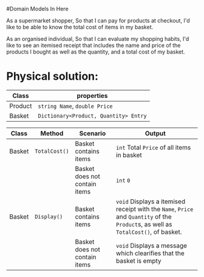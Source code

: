 #Domain Models In Here

As a supermarket shopper,
So that I can pay for products at checkout,
I'd like to be able to know the total cost of items in my basket.

As an organised individual,
So that I can evaluate my shopping habits,
I'd like to see an itemised receipt that includes the name and price of the products
I bought as well as the quantity, and a total cost of my basket.

# Physical solution:
| Class | properties |
|---|---|
| Product | `string Name`, `double Price` |
| Basket | `Dictionary<Product, Quantity> Entry`|


| Class | Method | Scenario | Output |
|---|---|---|---|
| Basket | `TotalCost()` | Basket contains items | `int` Total `Price` of all items in basket |
||| Basket does not contain items | `int` `0` |
| Basket | `Display()` | Basket contains items | `void` Displays a itemised receipt with the `Name`, `Price` and `Quantity` of the `Product`s, as well as `TotalCost()`, of basket. |
| || Basket does not contain items | `void` Displays a message which clearifies that the basket is empty |

